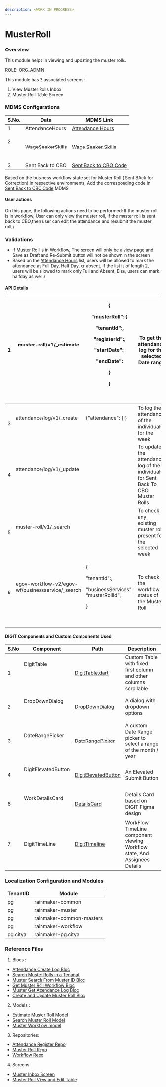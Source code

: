 ```yaml
---
description: <WORK IN PROGRESS>
---
```


# MusterRoll

### Overview

This module helps in viewing and updating the muster rolls.

ROLE: ORG\_ADMIN

This module has 2 associated screens :&#x20;

1. View Muster Rolls Inbox&#x20;
2. Muster Roll Table Screen

### MDMS Configurations

| S.No.               | Data             | MDMS Link                                                                                                                              |
| ------------------- | ---------------- | -------------------------------------------------------------------------------------------------------------------------------------- |
| 1                   | AttendanceHours  | [Attendance Hours](https://github.com/egovernments/works-mdms-data/blob/DEV/data/pg/common-masters/AttendanceHours.json)               |
| <p>2</p><p><br></p> | WageSeekerSkills | [Wage Seeker Skills](https://github.com/egovernments/works-mdms-data/blob/DEV/data/pg/common-masters/WageSeekerSkills.json)            |
| 3                   | Sent Back to CBO | [Sent Back to CBO Code](https://github.com/egovernments/works-mdms-data/blob/UAT/data/statea/commonUiConfig/CBOMusterInboxConfig.json) |

Based on the business workflow state set for Muster Roll ( Sent BAck for Correction) in respective environments, Add the corresponding code in [Sent Back to CBO Code](https://github.com/egovernments/works-mdms-data/blob/UAT/data/statea/commonUiConfig/CBOMusterInboxConfig.json) MDMS



#### User actions&#x20;

On this page, the following actions need to be performed: If the muster roll is in workflow, User can only view the muster roll, If the muster roll is sent back to CBO,then user can edit the attendance and resubmit the muster roll,\


### Validations

* If Muster Roll is in Workflow, The screen will only be a view page and Save as Draft and Re-Submit button will not be shown in the screen
* Based on the [Attendance Hours](https://github.com/egovernments/works-mdms-data/blob/DEV/data/pg/common-masters/AttendanceHours.json) list, users will be allowed to mark the attendance as Full Day, Half Day, or absent. If the list is of length 2, users will be allowed to mark only Full and Absent, Else, users can mark halfday as well.\


#### API Details

| 1 | <p>muster-roll/v1/_estimate</p><p><br></p>                         | <p>{</p><p> "musterRoll": {</p><p>   "tenantId":,</p><p>   "registerId":,</p><p>   "startDate":,</p><p>   "endDate": </p><p> }</p><p>}</p><p><br></p> | To get the attendance log for the selected Date range                             |
| - | ------------------------------------------------------------------ | ----------------------------------------------------------------------------------------------------------------------------------------------------- | --------------------------------------------------------------------------------- |
| 3 | <p>attendance/log/v1/_create</p><p><br></p>                        | <p>{"attendance": []}</p><p><br></p>                                                                                                                  | To log the attendance of the individuals for the week                             |
| 4 | <p>attendance/log/v1/_update</p><p><br></p>                        | <p><br></p>                                                                                                                                           | To update the attendance log of the individuals for Sent Back To CBO Muster Rolls |
| 5 | <p>muster-roll/v1/_search</p><p><br></p>                           | <p><br></p>                                                                                                                                           | To check if any existing muster rolls present for the selected week               |
| 6 | <p>egov-workflow-v2/egov-wf/businessservice/_search</p><p><br></p> | <p>{</p><p> "tenantId":,</p><p> "businessServices": “musterRollId”,</p><p>}</p><p><br></p>                                                            | To check the workflow status of the Muster Roll                                   |

#### DIGIT Components and Custom Components Used&#x20;

| S.No | Component                             | Path                                                                                                                                                                           | Description                                                               |
| ---- | ------------------------------------- | ------------------------------------------------------------------------------------------------------------------------------------------------------------------------------ | ------------------------------------------------------------------------- |
| 1    | <p>DigitTable</p><p><br><br></p>      | [DigitTable.dart](https://github.com/egovernments/DIGIT-Works/blob/master/frontend/works\_shg\_app/lib/widgets/molecules/digit\_table.dart)                                    | Custom Table with fixed first column and other columns scrollable         |
| 2    | <p>DropDownDialog</p><p><br></p>      | [DropDownDialog](https://github.com/egovernments/DIGIT-Works/blob/master/frontend/works\_shg\_app/lib/widgets/atoms/table\_dropdown.dart)                                      | A dialog with dropdown options                                            |
| 3    | <p>DateRangePicker</p><p><br></p>     | [DateRangePicker](https://github.com/egovernments/DIGIT-Works/blob/master/frontend/works\_shg\_app/lib/widgets/atoms/date\_range\_picker.dart)                                 | A custom Date Range picker to select a range of the month / year          |
| 4    | <p>DigitElevatedButton</p><p><br></p> | [DigitElevatedButton](https://github.com/egovernments/health-campaign-field-worker-app/blob/main-parallel/packages/digit\_components/lib/widgets/digit\_elevated\_button.dart) | An Elevated Submit Button                                                 |
| 6    | <p>WorkDetailsCard</p><p><br></p>     | [DetailsCard](https://github.com/egovernments/DIGIT-Works/blob/master/frontend/works\_shg\_app/lib/widgets/WorkDetailsCard.dart)                                               | Details Card based on DIGIT Figma design                                  |
| 7    | DigitTimeLine                         | [DigitTimeline](https://github.com/egovernments/DIGIT-Works/blob/master/frontend/works\_shg\_app/lib/widgets/atoms/digit\_timeline.dart)                                       | WorkFlow TimeLine component viewing Workflow state, And Assignees Details |

### Localization Configuration and Modules

| TenantID | Module                   |
| -------- | ------------------------ |
| pg       | rainmaker-common         |
| pg       | rainmaker-muster         |
| pg       | rainmaker-common-masters |
| pg       | rainmaker-workflow       |
| pg.citya | rainmaker-pg.citya       |

### Reference Files

1. Blocs :&#x20;

* [Attendance Create Log Bloc](https://github.com/egovernments/DIGIT-Works/blob/master/frontend/works\_shg\_app/lib/blocs/attendance/attendance\_create\_log.dart)
* [Search Muster Rolls in a Tenanat](https://github.com/egovernments/DIGIT-Works/blob/master/frontend/works\_shg\_app/lib/blocs/muster\_rolls/search\_muster\_roll.dart)
* [Muster Search From Muster ID Bloc](https://github.com/egovernments/DIGIT-Works/blob/master/frontend/works\_shg\_app/lib/blocs/muster\_rolls/search\_individual\_muster\_roll.dart)
* [Get Muster Roll Workflow Bloc](https://github.com/egovernments/DIGIT-Works/blob/master/frontend/works\_shg\_app/lib/blocs/muster\_rolls/get\_muster\_workflow.dart)
* [Muster Get Attendance Log Bloc](https://github.com/egovernments/DIGIT-Works/blob/master/frontend/works\_shg\_app/lib/blocs/muster\_rolls/muster\_roll\_estimate.dart)
* [Create and Update Muster Roll Bloc](https://github.com/egovernments/DIGIT-Works/blob/master/frontend/works\_shg\_app/lib/blocs/muster\_rolls/create\_muster.dart)

2. Models :

* [Estimate Muster Roll Model](https://github.com/egovernments/DIGIT-Works/blob/master/frontend/works\_shg\_app/lib/models/muster\_rolls/estimate\_muster\_roll\_model.dart)
* [Search Muster Roll Model](https://github.com/egovernments/DIGIT-Works/blob/master/frontend/works\_shg\_app/lib/models/muster\_rolls/muster\_roll\_model.dart)
* [Muster Workflow model](https://github.com/egovernments/DIGIT-Works/blob/master/frontend/works\_shg\_app/lib/models/muster\_rolls/muster\_workflow\_model.dart)

3. Repositories:&#x20;

* [Attendance Register Repo](https://github.com/egovernments/DIGIT-Works/blob/master/frontend/works\_shg\_app/lib/data/repositories/attendence\_repository/attendence\_register.dart)
* [Muster Roll Repo](https://github.com/egovernments/DIGIT-Works/blob/master/frontend/works\_shg\_app/lib/data/repositories/muster\_roll\_repository/muster\_roll.dart)
* [Workflow Repo](https://github.com/egovernments/DIGIT-Works/blob/master/frontend/works\_shg\_app/lib/data/repositories/workflow\_repository/workflow.dart)

4. Screens

* [Muster Inbox Screen](https://github.com/egovernments/DIGIT-Works/blob/master/frontend/works\_shg\_app/lib/pages/view\_muster\_rolls.dart)
* [Muster Roll View and Edit Table](https://github.com/egovernments/DIGIT-Works/blob/master/frontend/works\_shg\_app/lib/pages/shg\_inbox.dart)
